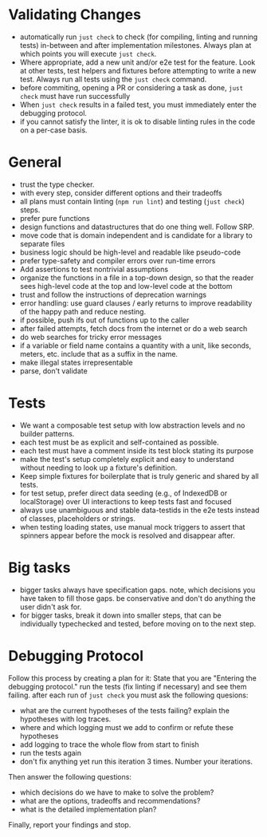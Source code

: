 # Validating Changes

- automatically run `just check` to check (for compiling, linting and running tests) in-between and after implementation milestones. Always plan at which points you will execute `just check`.
- Where appropriate, add a new unit and/or e2e test for the feature. Look at other tests, test helpers and fixtures before attempting to write a new test. Always run all tests using the `just check` command.
- before commiting, opening a PR or considering a task as done, `just check` must have run successfully
- When `just check` results in a failed test, you must immediately enter the debugging protocol.
- if you cannot satisfy the linter, it is ok to disable linting rules in the code on a per-case basis.

# General
- trust the type checker.
- with every step, consider different options and their tradeoffs
- all plans must contain linting (`npm run lint`) and testing (`just check`) steps.
- prefer pure functions
- design functions and datastructures that do one thing well. Follow SRP.
- move code that is domain independent and is candidate for a library to separate files
- business logic should be high-level and readable like pseudo-code
- prefer type-safety and compiler errors over run-time errors
- Add assertions to test nontrivial assumptions
- organize the functions in a file in a top-down design, so that the reader sees high-level code at the top and low-level code at the bottom
- trust and follow the instructions of deprecation warnings
- error handling: use guard clauses / early returns to improve readability of the happy path and reduce nesting.
- if possible, push ifs out of functions up to the caller
- after failed attempts, fetch docs from the internet or do a web search
- do web searches for tricky error messages
- if a variable or field name contains a quantity with a unit, like seconds, meters, etc. include that as a suffix in the name.
- make illegal states irrepresentable
- parse, don't validate

# Tests
- We want a composable test setup with low abstraction levels and no builder patterns. 
- each test must be as explicit and self-contained as possible.
- each test must have a comment inside its test block stating its purpose
- make the test's setup completely explicit and easy to understand without needing to look up a fixture's definition.
- Keep simple fixtures for boilerplate that is truly generic and shared by all tests.
- for test setup, prefer direct data seeding (e.g., of IndexedDB or localStorage) over UI interactions to keep tests fast and focused
- always use unambiguous and stable data-testids in the e2e tests instead of classes, placeholders or strings.
- when testing loading states, use manual mock triggers to assert that spinners appear before the mock is resolved and disappear after.

# Big tasks
- bigger tasks always have specification gaps. note, which decisions you have taken to fill those gaps. be conservative and don't do anything the user didn't ask for.
- for bigger tasks, break it down into smaller steps, that can be individually typechecked and tested, before moving on to the next step.

# Debugging Protocol
Follow this process by creating a plan for it:
State that you are "Entering the debugging protocol."
run the tests (fix linting if necessary) and see them failing. after each run of `just check` you must ask the following quesions:
- what are the current hypotheses of the tests failing? explain the hypotheses with log traces.
- where and which logging must we add to confirm or refute these hypotheses
- add logging to trace the whole flow from start to finish
- run the tests again
- don't fix anything yet
run this iteration 3 times. Number your iterations.

Then answer the following questions:
- which decisions do we have to make to solve the problem?
- what are the options, tradeoffs and recommendations?
- what is the detailed implementation plan?

Finally, report your findings and stop.
